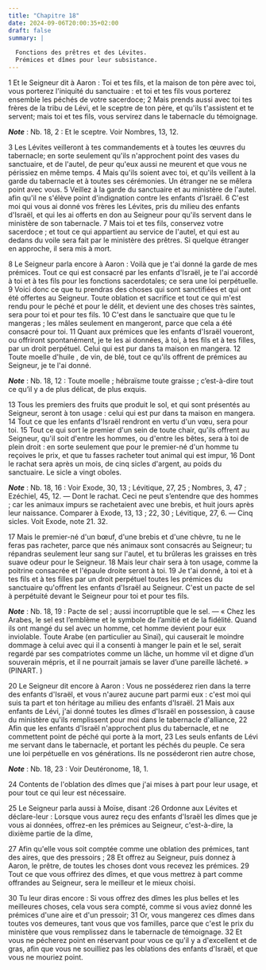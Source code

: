 ```yaml
---
title: "Chapitre 18"
date: 2024-09-06T20:00:35+02:00
draft: false
summary: |
  
  Fonctions des prêtres et des Lévites.
  Prémices et dîmes pour leur subsistance.
---
```



1 Et le Seigneur dit à Aaron : Toi et tes fils, et la maison de ton père avec toi, vous porterez l'iniquité du sanctuaire : et toi et tes fils vous porterez ensemble les péchés de votre sacerdoce; 2 Mais prends aussi avec toi tes frères de la tribu de Lévi, et le sceptre de ton père, et qu'ils t'assistent et te servent; mais toi et tes fils, vous servirez dans le tabernacle du témoignage.

***Note*** :  Nb. 18, 2 : Et le sceptre. Voir Nombres, 13, 12.

3 Les Lévites veilleront à tes commandements et à toutes les œuvres du tabernacle; en sorte seulement qu'ils n'approchent point des vases du sanctuaire, et de l'autel, de peur qu'eux aussi ne meurent et que vous ne périssiez en même temps. 4 Mais qu'ils soient avec toi, et qu'ils veillent à la garde du tabernacle et à toutes ses cérémonies. Un étranger ne se mêlera point avec vous. 5 Veillez à la garde du sanctuaire et au ministère de l'autel. afin qu'il ne s'élève point d'indignation contre les enfants d'Israël. 6 C'est moi qui vous ai donné vos frères les Lévites, pris du milieu des enfants d'Israël, et qui les ai offerts en don au Seigneur pour qu'ils servent dans le ministère de son tabernacle. 7 Mais toi et tes fils, conservez votre sacerdoce ; et tout ce qui appartient au service de l'autel, et qui est au dedans du voile sera fait par le ministère des prêtres. Si quelque étranger en approche, il sera mis à mort.


8 Le Seigneur parla encore à Aaron : Voilà que je t'ai donné la garde de mes prémices. Tout ce qui est consacré par les enfants d'Israël, je te l'ai accordé à toi et à tes fils pour les fonctions sacerdotales; ce sera une loi perpétuelle. 9 Voici donc ce que tu prendras des choses qui sont sanctifiées et qui ont été offertes au Seigneur. Toute oblation et sacrifice et tout ce qui m'est rendu pour le péché et pour le délit, et devient une des choses très saintes, sera pour toi et pour tes fils. 10 C'est dans le sanctuaire que que tu le mangeras ; les mâles seulement en mangeront, parce que cela a été consacré pour toi. 11 Quant aux prémices que les enfants d'Israël voueront, ou offriront spontanément, je te les ai données, à toi, à tes fils et à tes filles, par un droit perpétuel. Celui qui est pur dans ta maison en mangera. 12 Toute moelle d'huile , de vin, de blé, tout ce qu'ils offrent de prémices au Seigneur, je te l'ai donné.

***Note*** :  Nb. 18, 12 : Toute moelle ; hébraïsme toute graisse ; c’est-à-dire tout ce qu’il y a de plus délicat, de plus exquis.

13 Tous les premiers des fruits que produit le sol, et qui sont présentés au Seigneur, seront à ton usage : celui qui est pur dans ta maison en mangera. 14 Tout ce que les enfants d'Israël rendront en vertu d'un vœu, sera pour toi. 15 Tout ce qui sort le premier d'un sein de toute chair, qu'ils offrent au Seigneur, qu'il soit d'entre les hommes, ou d'entre les bêtes, sera à toi de plein droit : en sorte seulement que pour le premier-né d'un homme tu reçoives le prix, et que tu fasses racheter tout animal qui est impur, 16 Dont le rachat sera après un mois, de cinq sicles d'argent, au poids du sanctuaire. Le sicle a vingt oboles.

***Note*** :  Nb. 18, 16 : Voir Exode, 30, 13 ; Lévitique, 27, 25 ; Nombres, 3, 47 ; Ezéchiel, 45, 12. ― Dont le rachat. Ceci ne peut s’entendre que des hommes ; car les animaux impurs se rachetaient avec une brebis, et huit jours après leur naissance. Comparer à Exode, 13, 13 ; 22, 30 ; Lévitique, 27, 6. ― Cinq sicles. Voit Exode, note 21. 32.

17 Mais le premier-né d'un bœuf, d'une brebis et d'une chèvre, tu ne le feras pas racheter, parce que nés animaux sont consacrés au Seigneur; tu répandras seulement leur sang sur l'autel, et tu brûleras les graisses en très suave odeur pour le Seigneur. 18 Mais leur chair sera à ton usage, comme la poitrine consacrée et l'épaule droite seront à toi. 19 Je t'ai donné, à toi et à tes fils et à tes filles par un droit perpétuel toutes les prémices du sanctuaire qu'offrent les enfants d'Israël au Seigneur. C'est un pacte de sel à perpétuité devant le Seigneur pour toi et pour tes fils.

***Note*** :  Nb. 18, 19 : Pacte de sel ; aussi incorruptible que le sel. ― « Chez les Arabes, le sel est l’emblème et le symbole de l’amitié et de la fidélité. Quand ils ont mangé du sel avec un homme, cet homme devient pour eux inviolable. Toute Arabe (en particulier au Sinaï), qui causerait le moindre dommage à celui avec qui il a consenti à manger le pain et le sel, serait regardé par ses compatriotes comme un lâche, un homme vil et digne d’un souverain mépris, et il ne pourrait jamais se laver d’une pareille lâcheté. » (PINART. )


20 Le Seigneur dit encore à Aaron : Vous ne posséderez rien dans la terre des enfants d'Israël, et vous n'aurez aucune part parmi eux : c'est moi qui suis ta part et ton héritage au milieu des enfants d'Israël. 21 Mais aux enfants de Lévi, j'ai donné toutes les dîmes d'Israël en possession, à cause du ministère qu'ils remplissent pour moi dans le tabernacle d'alliance, 22 Afin que les enfants d'Israël n'approchent plus du tabernacle, et ne commettent point de péché qui porte à la mort, 23 Les seuls enfants de Lévi me servant dans le tabernacle, et portant les péchés du peuple. Ce sera une loi perpétuelle en vos générations. Ils ne posséderont rien autre chose,

***Note*** :  Nb. 18, 23 : Voir Deutéronome, 18, 1.

24 Contents de l'oblation des dîmes que j'ai mises à part pour leur usage, et pour tout ce qui leur est nécessaire.


25 Le Seigneur parla aussi à Moïse, disant :26 Ordonne aux Lévites et déclare-leur : Lorsque vous aurez reçu des enfants d'Israël les dîmes que je vous ai données, offrez-en les prémices au Seigneur, c'est-à-dire, la dixième partie de la dîme,


27 Afin qu'elle vous soit comptée comme une oblation des prémices, tant des aires, que des pressoirs ; 28 Et offrez au Seigneur, puis donnez à Aaron, le prêtre, de toutes les choses dont vous recevez les prémices. 29 Tout ce que vous offrirez des dîmes, et que vous mettrez à part comme offrandes au Seigneur, sera le meilleur et le mieux choisi.


30 Tu leur diras encore : Si vous offrez des dîmes les plus belles et les meilleures choses, cela vous sera compté, comme si vous aviez donné les prémices d'une aire et d'un pressoir; 31 Or, vous mangerez ces dîmes dans toutes vos demeures, tant vous que vos familles, parce que c'est le prix du ministère que vous remplissez dans le tabernacle de témoignage. 32 Et vous ne pécherez point en réservant pour vous ce qu'il y a d'excellent et de gras, afin que vous ne souilliez pas les oblations des enfants d'Israël, et que vous ne mouriez point.

